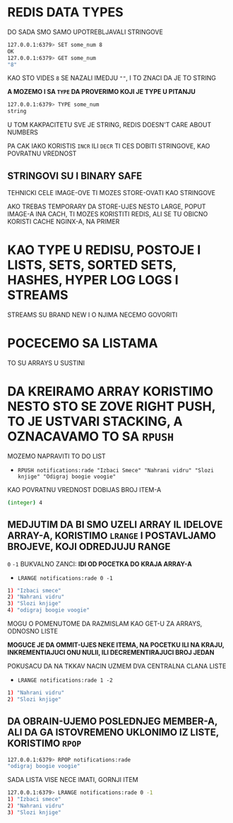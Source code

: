 # REDIS DATA TYPES

DO SADA SMO SAMO UPOTREBLJAVALI STRINGOVE

```zsh
127.0.0.1:6379> SET some_num 8
OK
127.0.0.1:6379> GET some_num
"8"
```

KAO STO VIDES `8` SE NAZALI IMEDJU `""`, I TO ZNACI DA JE TO STRING

**A MOZEMO I SA `TYPE` DA PROVERIMO KOJI JE TYPE U PITANJU**

```zsh
127.0.0.1:6379> TYPE some_num
string
```

U TOM KAKPACITETU SVE JE STRING, REDIS DOESN'T CARE ABOUT NUMBERS

PA CAK IAKO KORISTIS `INCR` ILI `DECR` TI CES DOBITI STRINGOVE, KAO POVRATNU VREDNOST

## STRINGOVI SU I BINARY SAFE

TEHNICKI CELE IMAGE-OVE TI MOZES STORE-OVATI KAO STRINGOVE

AKO TREBAS TEMPORARY DA STORE-UJES NESTO LARGE, POPUT IMAGE-A INA CACH, TI MOZES KORISTITI REDIS, ALI SE TU OBICNO KORISTI CACHE NGINX-A, NA PRIMER

# KAO TYPE U REDISU, POSTOJE I LISTS, SETS, SORTED SETS, HASHES, HYPER LOG LOGS I STREAMS

STREAMS SU BRAND NEW I O NJIMA NECEMO GOVORITI

# POCECEMO SA LISTAMA

TO SU ARRAYS U SUSTINI

# DA KREIRAMO ARRAY KORISTIMO NESTO STO SE ZOVE RIGHT PUSH, TO JE USTVARI STACKING, A OZNACAVAMO TO SA `RPUSH`

MOZEMO NAPRAVITI TO DO LIST

- `RPUSH notifications:rade "Izbaci Smece" "Nahrani vidru" "Slozi knjige" "Odigraj boogie voogie"`

KAO POVRATNU VREDNOST DOBIJAS BROJ ITEM-A

```zsh
(integer) 4
```

## MEDJUTIM DA BI SMO UZELI ARRAY IL IDELOVE ARRAY-A, KORISTIMO `LRANGE` I POSTAVLJAMO BROJEVE, KOJI ODREDJUJU RANGE

`0` `-1` BUKVALNO ZANCI: **IDI OD POCETKA DO KRAJA ARRAY-A**

- `LRANGE notifications:rade 0 -1`

```zsh
1) "Izbaci smece"
2) "Nahrani vidru"
3) "Slozi knjige"
4) "odigraj boogie voogie"
```

MOGU O POMENUTOME DA RAZMISLAM KAO GET-U ZA ARRAYS, ODNOSNO LISTE

**MOGUCE JE DA OMMIT-UJES NEKE ITEMA, NA POCETKU ILI NA KRAJU, INKREMENTIAJUCI ONU NULII, ILI DECREMENTIRAJUCI BROJ JEDAN**

POKUSACU DA NA TKKAV NACIN UZMEM DVA CENTRALNA CLANA LISTE


- `LRANGE notifications:rade 1 -2`

```zsh
1) "Nahrani vidru"
2) "Slozi knjige"
```

## DA OBRAIN-UJEMO POSLEDNJEG MEMBER-A, ALI DA GA ISTOVREMENO UKLONIMO IZ LISTE, KORISTIMO `RPOP`

```zsh
127.0.0.1:6379> RPOP notifications:rade
"odigraj boogie voogie"
```

SADA LISTA VISE NECE IMATI, GORNJI ITEM

```zsh
127.0.0.1:6379> LRANGE notifications:rade 0 -1
1) "Izbaci smece"
2) "Nahrani vidru"
3) "Slozi knjige"
```
